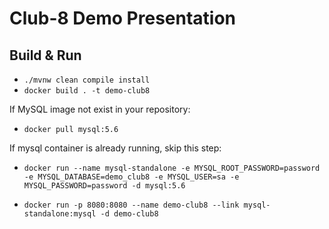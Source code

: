 # Club-8 Demo Presentation

## Build & Run


* `./mvnw clean compile install`
* `docker build . -t demo-club8`

If MySQL image not exist in your repository:
* `docker pull mysql:5.6`

If mysql container is already running, skip this step:
* `docker run --name mysql-standalone -e MYSQL_ROOT_PASSWORD=password -e MYSQL_DATABASE=demo_club8 -e MYSQL_USER=sa -e MYSQL_PASSWORD=password -d mysql:5.6`

* `docker run -p 8080:8080 --name demo-club8 --link mysql-standalone:mysql -d demo-club8`

